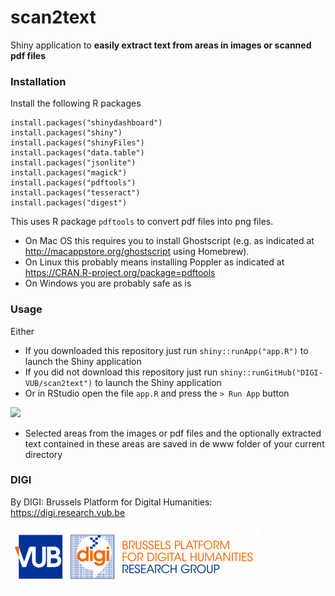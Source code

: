 # scan2text

Shiny application to **easily extract text from areas in images or scanned pdf files**

### Installation

Install the following R packages 

```
install.packages("shinydashboard")
install.packages("shiny")
install.packages("shinyFiles")
install.packages("data.table")
install.packages("jsonlite")
install.packages("magick")
install.packages("pdftools")
install.packages("tesseract")
install.packages("digest")
```

This uses R package `pdftools` to convert pdf files into png files. 
- On Mac OS this requires you to install Ghostscript (e.g. as indicated at http://macappstore.org/ghostscript using Homebrew). 
- On Linux this probably means installing Poppler as indicated at https://CRAN.R-project.org/package=pdftools
- On Windows you are probably safe as is

### Usage

Either

- If you downloaded this repository just run `shiny::runApp("app.R")` to launch the Shiny application
- If you did not download this repository just run `shiny::runGitHub("DIGI-VUB/scan2text")` to launch the Shiny application
- Or in RStudio open the file `app.R` and press the `> Run App` button

![](example/example.gif)


- Selected areas from the images or pdf files and the optionally extracted text contained in these areas are saved in de www folder of your current directory

### DIGI

By DIGI: Brussels Platform for Digital Humanities: https://digi.research.vub.be

![](example/logo.png)
